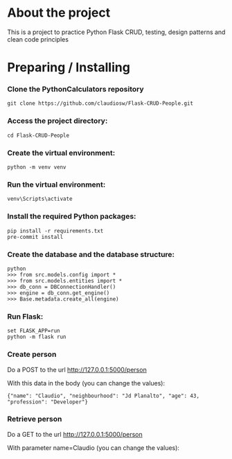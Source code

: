 # About the project
This is a project to practice Python Flask CRUD, testing, design patterns and clean code principles
# Preparing / Installing

### Clone the PythonCalculators repository
```
git clone https://github.com/claudiosw/Flask-CRUD-People.git
```

### Access the project directory:
```
cd Flask-CRUD-People
```

### Create the virtual environment:
```
python -m venv venv

```

### Run the virtual environment:
```
venv\Scripts\activate

```

### Install the required Python packages:
```
pip install -r requirements.txt
pre-commit install
```

### Create the database and the database structure:
```
python
>>> from src.models.config import *
>>> from src.models.entities import *
>>> db_conn = DBConnectionHandler()
>>> engine = db_conn.get_engine()
>>> Base.metadata.create_all(engine)
```

### Run Flask:
```
set FLASK_APP=run
python -m flask run
```

### Create person
Do a POST to the url http://127.0.0.1:5000/person

With this data in the body (you can change the values):
```
{"name": "Claudio", "neighbourhood": "Jd Planalto", "age": 43, "profession": "Developer"}
```

### Retrieve person
Do a GET to the url http://127.0.0.1:5000/person

With parameter name=Claudio (you can change the values):
